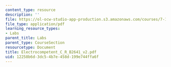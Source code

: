 ```yaml
---
content_type: resource
description: ''
file: https://ol-ocw-studio-app-production.s3.amazonaws.com/courses/7-13-experimental-microbial-genetics-fall-2003/12258b6d3dc54b7e458d199e744ffa6f_Electrocompetent_C_R_B2641_v2.pdf
file_type: application/pdf
learning_resource_types:
- Labs
parent_title: Labs
parent_type: CourseSection
resourcetype: Document
title: Electrocompetent_C_R_B2641_v2.pdf
uid: 12258b6d-3dc5-4b7e-458d-199e744ffa6f
---
```

